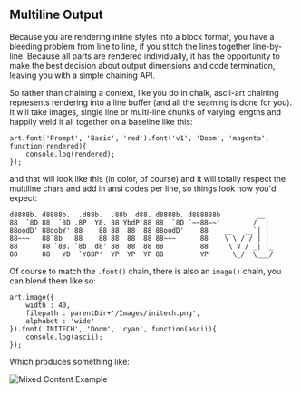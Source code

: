 Multiline Output
----------------

Because you are rendering inline styles into a block format, you have a bleeding problem from line to line, if you stitch the lines together line-by-line. Because all parts are rendered individually, it has the opportunity to make the best decision about output dimensions and code termination, leaving you with a simple chaining API.

So rather than chaining a context, like you do in chalk, ascii-art chaining represents rendering into a line buffer (and all the seaming is done for you). It will take images, single line or multi-line chunks of varying lengths and happily weld it all together on a baseline like this:

    art.font('Prompt', 'Basic', 'red').font('v1', 'Doom', 'magenta', function(rendered){
        console.log(rendered);
    });

and that will look like this (in color, of course) and it will totally respect the multiline chars and add in ansi codes per line, so things look how you'd expect:

    d8888b. d8888b.  .d88b.  .88b  d88. d8888b. d888888b         __  
    88  `8D 88  `8D .8P  Y8. 88'YbdP`88 88  `8D `~~88~~'        /  | 
    88oodD' 88oobY' 88    88 88  88  88 88oodD'    88    __   __`| | 
    88~~~   88`8b   88    88 88  88  88 88~~~      88    \ \ / / | | 
    88      88 `88. `8b  d8' 88  88  88 88         88     \ V / _| |_
    88      88   YD  `Y88P'  YP  YP  YP 88         YP      \_/  \___/
    
Of course to match the `.font()` chain, there is also an `image()` chain, you can blend them like so:

    art.image({
    	width : 40,
    	filepath : parentDir+'/Images/initech.png',
    	alphabet : 'wide'
    }).font('INITECH', 'Doom', 'cyan', function(ascii){
		console.log(ascii);
    });
    
Which produces something like:

![Mixed Content Example](http://patternweaver.com/Github/Ascii/docs/initech.png)
